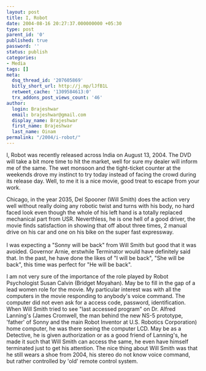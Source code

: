 ```yaml
---
layout: post
title: I, Robot
date: 2004-08-16 20:27:37.000000000 +05:30
type: post
parent_id: '0'
published: true
password: ''
status: publish
categories:
- Media
tags: []
meta:
  dsq_thread_id: '207605869'
  bitly_short_url: http://j.mp/lJfB1L
  retweet_cache: '1309584613:0'
  trx_addons_post_views_count: '46'
author:
  login: Brajeshwar
  email: brajeshwar@gmail.com
  display_name: Brajeshwar
  first_name: Brajeshwar
  last_name: Oinam
permalink: "/2004/i-robot/"
---
```

<p><?php ImgBlog("movies/irobot.jpg", 1, "I, Robot", "http://irobotmovie.com/");?>I, Robot was recently released across India on August 13, 2004. The DVD will take a bit more time to hit the market, well for sure my dealer will inform me of the same. The wet monsoon and the tight-ticket counter at the weekends drove my instinct to try today instead of facing the crowd during its release day. Well, to me it is a nice movie, good treat to escape from your work.</p>
<p>Chicago, in the year 2035, Del Spooner (Will Smith) does the action very well without really doing any robotic twist and turns with his body, no hard faced look even though the whole of his left hand is a totally replaced mechanical part from USR. Neverthless, he is one hell of a good driver, the movie finds satisfaction in showing that off about three times, 2 manual drive on his car and one on his bike on the super fast expressway.<br />
<br />
I was expecting a "Sonny will be back" from Will Smith but good that it was avoided. Governor Arnie, erstwhile Terminator would have definitely said that. In the past, he have done the likes of "I will be back", "She will be back", this time was perfect for "He will be back".</p>
<p>I am not very sure of the importance of the role played by Robot Psychologist Susan Calvin (Bridget Moyahan). May be to fill in the gap of a lead women role for the movie. My particular interest was with all the computers in the movie responding to anybody's voice command. The computer did not even ask for a access code, password, identification. When Will Smith tried to see "last accessed program" on Dr. Alfred Lanning's (James Cromwell, the man behind the new NS-5 prototype, 'father' of Sonny and the main Robot Inventor at U.S. Robotics Corporation) home computer, he was there seeing the computer LCD. May be as a Detective, he is given authorization or as a good friend of Lanning's, he made it such that Will Smith can access the same, he even have himself terminated just to get his attention. The nice thing about Will Smith was that he still wears a shoe from 2004, his stereo do not know voice command, but rather controlled by 'old' remote control system.</p>
